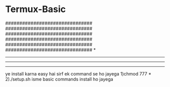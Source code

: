 # Termux-Basic
###############################
############################### 
############################### 
############################### 
###############################
############################### *
****************************** 
******************************* 
*******************************
ye install karna easy hai 
sirf ek command se ho jayega
1)chmod 777 *
2)./setup.sh
isme basic commands install ho jayega

